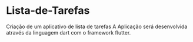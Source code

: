 # Lista-de-Tarefas
Criação de um aplicativo de lista de tarefas 
A Aplicação será desenvolvida através da linguagem dart com o framework flutter.
